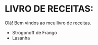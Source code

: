 # LIVRO DE RECEITAS: 

Olá! Bem vindos ao meu livro de receitas.



- Strogonoff de Frango
- Lasanha
